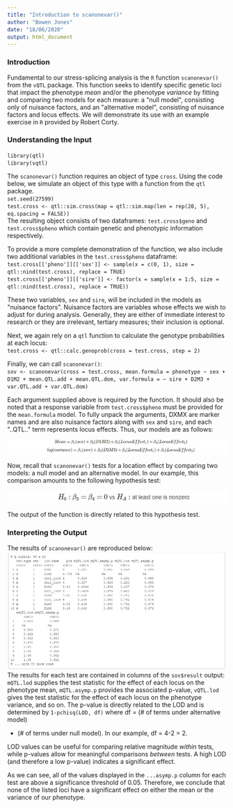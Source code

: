 ```yaml
---
title: "Introduction to scanonevar()"
author: "Bowen Jones"
date: "18/06/2020"
output: html_document
---
```


### Introduction  
Fundamental to our stress-splicing analysis is the `R` function
`scanonevar()` from the `vQTL` package. This function seeks to identify specific genetic loci that impact the phenotype *mean* and/or the phenotype *variance* by fitting and comparing two models for each measure: a "null model", consisting only of
nuisance factors, and an "alternative model", consisting of nuisance factors and locus effects. We will demonstrate its use with an example exercise in `R` provided by Robert Corty.  

### Understanding the Input

`library(qtl)` <br/>
`library(vqtl)`

The `scanonevar()` function requires an object of type `cross`. Using
the code below, we simulate an object of this type with a function from the
`qtl` package.  
`set.seed(27599)` <br/>
`test.cross <- qtl::sim.cross(map = qtl::sim.map(len = rep(20, 5), eq.spacing = FALSE))` <br/>
The resulting object consists of two dataframes: `test.cross$geno`
and `test.cross$pheno` which contain genetic and phenotypic information
respectively.  

To provide a more complete demonstration of the function, we also include two additional variables in the `test.cross$pheno` dataframe:  
`test.cross[['pheno']][['sex']] <- sample(x = c(0, 1), size = qtl::nind(test.cross), replace = TRUE)` <br/>
`test.cross[['pheno']][['sire']] <- factor(x = sample(x = 1:5, size = qtl::nind(test.cross), replace = TRUE))` <br/>

These two variables, `sex` and `sire`, will be included in the models as "nuisance factors". Nuisance factors are variables whose effects we wish to
adjust for during analysis. Generally, they are either of immediate
interest to research or they are irrelevant, tertiary measures; their inclusion is optional.  

Next, we again rely on a `qtl` function to calculate the genotype
probabilities at each locus:  
`test.cross <- qtl::calc.genoprob(cross = test.cross, step = 2)`

Finally, we can call `scanonevar()`:  
`sov <- scanonevar(cross = test.cross, mean.formula = phenotype ~ sex + D1M2 + mean.QTL.add + mean.QTL.dom, var.formula = ~ sire + D2M3 + var.QTL.add + var.QTL.dom)`


Each argument supplied above is required by the function. It should
also be noted that a response variable from `test.cross$pheno` must be
provided for the `mean.formula` model.
To fully unpack the arguments, DXMX are marker names and are also nuisance factors along with
`sex` and `sire`, and each
"..QTL.." term represents locus effects. Thus, our models are as follows:

![](exmodels.jpg)  

Now, recall that `scanonevar()` tests for a location effect by comparing
two models: a null model and an alternative model. In our example, this
comparison amounts to the following hypothesis test:

![](extest.jpg)

The output of the function is directly related to this hypothesis test.

### Interpreting the Output

The results of `scanonevar()` are reproduced below:  
![Results](exresults.jpg)  
The results for each test are contained in columns of the `sov$result`
output: `mQTL.lod` supplies the test statistic for the effect of each
locus on the phenotype mean, `mQTL.asymp.p` provides the associated
p-value, `vQTL.lod` gives the test statistic for the effect of each
locus on the phenotype variance, and so on. The p-value is directly related to the LOD and is determined
by `1-pchisq(LOD, df)` where df = (# of terms under alternative model)
- (# of terms under null model). In our example, df = 4-2 = 2.  

LOD values can be useful for comparing relative magnitude *within* tests, while p-values allow for meaningful comparisons *between* tests. A high LOD (and therefore a low p-value) indicates a significant effect.  

As we can see, all of the values displayed in the `...asymp.p` column for each test are above a significance threshold of 0.05. Therefore, we conclude that none of the listed loci have a significant effect on either the mean or the variance of our phenotype.
